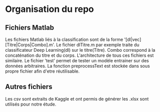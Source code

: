 # Organisation du repo
## Fichiers Matlab
Les fichiers Matlab liés à la classification sont de la forme '[dl|vec][Titre|Corps|Combo].m'. Le fichier dlTitre.m par exemple traite du classificateur Deep Learning(dl) sur le titre(Titre). Combo correspond à la concaténation du titre et du corps. L'architecture de tous ces fichiers est similaire.
Le fichier 'test' permet de tester un modèle entrainer sur des données arbitraires.
La fonction preprocessText est stockée dans sous propre fichier afin d'etre réutilisable.
## Autres fichiers
Les csv sont extraits de Kaggle et ont permis de générer les .xlsx sont utilisés pour notre étude.
